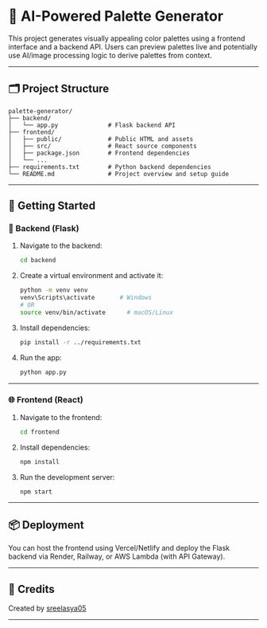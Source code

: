 # 🎨 AI-Powered Palette Generator

This project generates visually appealing color palettes using a frontend interface and a backend API. Users can preview palettes live and potentially use AI/image processing logic to derive palettes from context.

---

## 🗂️ Project Structure

```
palette-generator/
├── backend/
│   └── app.py              # Flask backend API
├── frontend/
│   ├── public/             # Public HTML and assets
│   ├── src/                # React source components
│   ├── package.json        # Frontend dependencies
│   └── ...
├── requirements.txt        # Python backend dependencies
└── README.md               # Project overview and setup guide
```

---

## 🚀 Getting Started

### 🔧 Backend (Flask)

1. Navigate to the backend:
   ```bash
   cd backend
   ```

2. Create a virtual environment and activate it:
   ```bash
   python -m venv venv
   venv\Scripts\activate       # Windows
   # OR
   source venv/bin/activate      # macOS/Linux
   ```

3. Install dependencies:
   ```bash
   pip install -r ../requirements.txt
   ```

4. Run the app:
   ```bash
   python app.py
   ```

---

### 🌐 Frontend (React)

1. Navigate to the frontend:
   ```bash
   cd frontend
   ```

2. Install dependencies:
   ```bash
   npm install
   ```

3. Run the development server:
   ```bash
   npm start
   ```

---

## 📦 Deployment

You can host the frontend using Vercel/Netlify and deploy the Flask backend via Render, Railway, or AWS Lambda (with API Gateway).

---

## 🙌 Credits

Created by [sreelasya05](https://github.com/sreelasya05)

---


